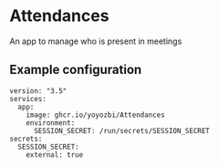 # Attendances
An app to manage who is present in meetings

## Example configuration
```docker-compose
version: "3.5"
services:
  app:
    image: ghcr.io/yoyozbi/Attendances
    environment:
      SESSION_SECRET: /run/secrets/SESSION_SECRET
secrets:
  SESSION_SECRET:
    external: true

```
